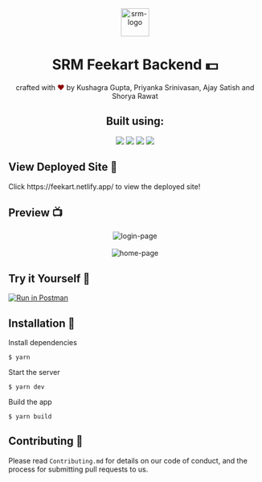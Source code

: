 <div align="center">
  <img alt="srm-logo" src="https://vectorlogoseek.com/wp-content/uploads/2019/03/srm-institute-of-science-and-technology-vector-logo.png" height="56" />
</div>

<h1 align="center">
SRM Feekart Backend 💵
</h1>

<p align="center">
crafted with <span style="color: #8b0000;">&hearts;</span> by Kushagra Gupta, Priyanka Srinivasan, Ajay Satish and Shorya Rawat
</p>

<h2 align="center">Built using: </h2>
<p align="center">
    <img src="https://img.shields.io/badge/MongoDB-4EA94B?style=for-the-badge&logo=mongodb&logoColor=white" />
    <img src="https://img.shields.io/badge/Node.js-43853D?style=for-the-badge&logo=node.js&logoColor=white" />
    <img src="https://img.shields.io/badge/Express.js-000000?style=for-the-badge&logo=express&logoColor=white" />
    <img src="https://img.shields.io/badge/Visual_Studio_Code-0078D4?style=for-the-badge&logo=visual%20studio%20code&logoColor=white" />
</p>

## View Deployed Site 🚀
<p>Click https://feekart.netlify.app/ to view the deployed site!</p>

## Preview 📺

<div align="center">
  <img alt="login-page" src="https://user-images.githubusercontent.com/60519359/166749931-5829013c-63f1-466d-a84d-2acbcb8c6e5c.png" />
</div>
<br>
<div align="center">
  <img alt="home-page" src="https://user-images.githubusercontent.com/60519359/166750916-a4ed536e-68f0-4c52-ab84-6ad3887fc26c.png" />
</div>

## Try it Yourself 🚀
[![Run in Postman](https://run.pstmn.io/button.svg)](https://app.getpostman.com/run-collection/e5752f301dfbfede1cf3?action=collection%2Fimport)

## Installation 🔧

Install dependencies

```
$ yarn
```

Start the server

```
$ yarn dev
```

Build the app

```
$ yarn build
```

## Contributing 🤝

Please read `Contributing.md` for details on our code of conduct, and the process for submitting pull requests to us.
